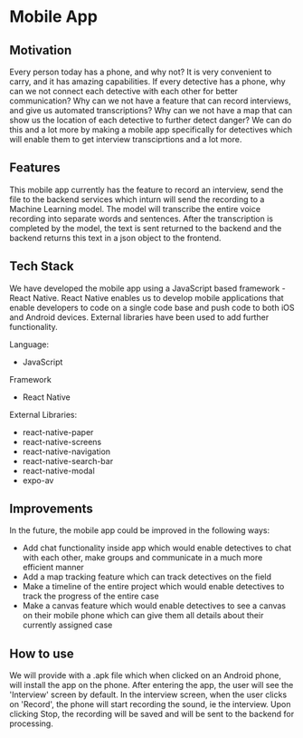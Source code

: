 # Mobile App

 ## Motivation

 Every person today has a phone, and why not? It is very convenient to carry, and it has amazing capabilities. If every detective has a phone, why can we not connect each detective with each other for better communication? Why can we not have a feature that can record interviews, and give us automated transcriptions? Why can we not have a map that can show us the location of each detective to further detect danger? We can do this and a lot more by making a mobile app specifically for detectives which will enable them to get interview transciprtions and a lot more. 


 ## Features

 This mobile app currently has the feature to record an interview, send the file to the backend services which inturn will send the recording to a Machine Learning model. The model will transcribe the entire voice recording into separate words and sentences. After the transcription is completed by the model, the text is sent returned to the backend and the backend returns this text in a json object to the frontend.


 ## Tech Stack

 We have developed the mobile app using a JavaScript based framework - React Native. React Native enables us to develop mobile applications that enable developers to code on a single code base and push code to both iOS and Android devices. External libraries have been used to add further functionality.

 Language:
 * JavaScript 

 Framework
 * React Native

 External Libraries:
 * react-native-paper
 * react-native-screens
 * react-native-navigation
 * react-native-search-bar
 * react-native-modal
 * expo-av


 ## Improvements

 In the future, the mobile app could be improved in the following ways:
 * Add chat functionality inside app which would enable detectives to chat with each other, make groups and communicate in a much more efficient manner
 * Add a map tracking feature which can track detectives on the field
 * Make a timeline of the entire project which would enable detectives to track the progress of the entire case
 * Make a canvas feature which would enable detectives to see a canvas on their mobile phone which can give them all details about their currently assigned case


 ## How to use

 We will provide with a .apk file which when clicked on an Android phone, will install the app on the phone. After entering the app, the user will see the 'Interview' screen by default. In the interview screen, when the user clicks on 'Record', the phone will start recording the sound, ie the interview. Upon clicking Stop, the recording will be saved and will be sent to the backend for processing. 